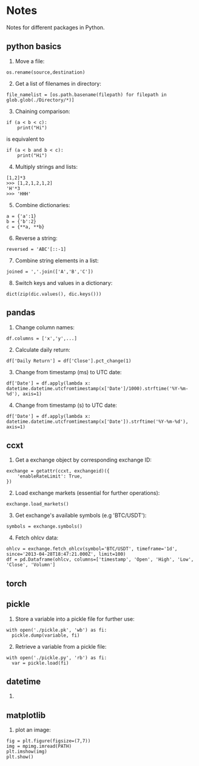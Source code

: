 # Notes
Notes for different packages in Python.

## python basics
1. Move a file:
```
os.rename(source,destination)
```
2. Get a list of filenames in directory:
```
file_namelist = [os.path.basename(filepath) for filepath in glob.glob(./Directory/*)]
```
3. Chaining comparison:
```
if (a < b < c):
    print("Hi")
```
is equivalent to
```
if (a < b and b < c):
    print("Hi")
```
4. Multiply strings and lists:
```
[1,2]*3
>>> [1,2,1,2,1,2]
'H'*3
>>> 'HHH'
```
5. Combine dictionaries:
```
a = {'a':1}
b = {'b':2}
c = {**a, **b}
```
6. Reverse a string:
```
reversed = 'ABC'[::-1]
```
7. Combine string elements in a list:
```
joined = ','.join(['A','B','C'])
```
8. Switch keys and values in a dictionary:
```
dict(zip(dic.values(), dic.keys()))
```

## pandas
1. Change column names:
```
df.columns = ['x','y',...]
```
2. Calculate daily return:
```
df['Daily Return'] = df['Close'].pct_change(1)
```
3. Change from timestamp (ms) to UTC date:
```
df['Date'] = df.apply(lambda x: datetime.datetime.utcfromtimestamp(x['Date']/1000).strftime('%Y-%m-%d'), axis=1)
```
4. Change from timestamp (s) to UTC date:
```
df['Date'] = df.apply(lambda x: datetime.datetime.utcfromtimestamp(x['Date']).strftime('%Y-%m-%d'), axis=1)
```
## ccxt
1. Get a exchange object by corresponding exchange ID:
```
exchange = getattr(ccxt, exchangeid)({
    'enableRateLimit': True,
})
```
2. Load exchange markets (essential for further operations):
```
exchange.load_markets()
```
3. Get exchange's available symbols (e.g 'BTC/USDT'):
```
symbols = exchange.symbols()
```
4. Fetch ohlcv data:
```
ohlcv = exchange.fetch_ohlcv(symbol='BTC/USDT', timeframe='1d', since='2013-04-28T18:47:21.000Z', limit=100)
df = pd.Dataframe(ohlcv, columns=['timestamp', 'Open', 'High', 'Low', 'Close', 'Volumn']
```
## torch

## pickle
1. Store a variable into a pickle file for further use:
```
with open('./pickle.pk', 'wb') as fi:
  pickle.dump(variable, fi)
```
2. Retrieve a variable from a pickle file:
```
with open('./pickle.py', 'rb') as fi:
  var = pickle.load(fi)
```
## datetime
1.

## matplotlib
1. plot an image:
```
fig = plt.figure(figsize=(7,7))
img = mpimg.imread(PATH)
plt.imshow(img)
plt.show()
```





















